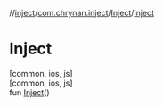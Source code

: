//[inject](../../../index.md)/[com.chrynan.inject](../index.md)/[Inject](index.md)/[Inject](-inject.md)

# Inject

[common, ios, js]\
[common, ios, js]\
fun [Inject](-inject.md)()
